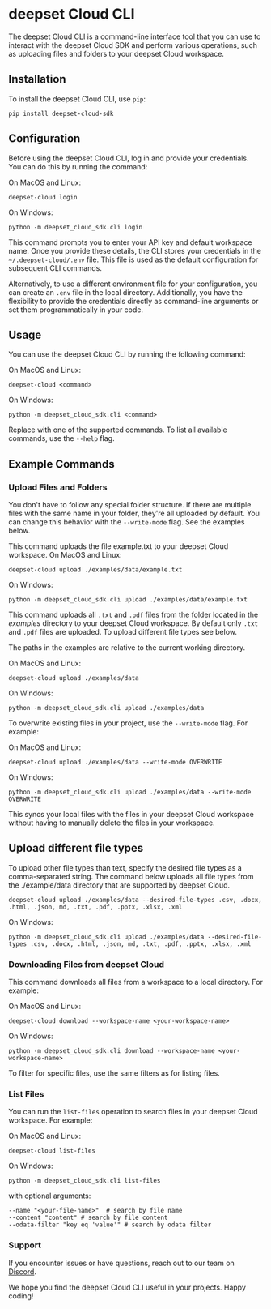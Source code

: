 # deepset Cloud CLI
The deepset Cloud CLI is a command-line interface tool that you can use to interact with the deepset Cloud SDK and perform various operations, such as uploading files and folders to your deepset Cloud workspace.

## Installation
To install the deepset Cloud CLI, use `pip`:

```shell
pip install deepset-cloud-sdk
```
## Configuration
Before using the deepset Cloud CLI, log in and provide your credentials. You can do this by running the command:

On MacOS and Linux:

```shell
deepset-cloud login
```
On Windows:

```shell
python -m deepset_cloud_sdk.cli login
```

This command prompts you to enter your API key and default workspace name. Once you provide these details, the CLI stores your credentials in the `~/.deepset-cloud/.env` file. This file is used as the default configuration for subsequent CLI commands.

Alternatively, to use a different environment file for your configuration, you can create an `.env` file in the local directory. Additionally, you have the flexibility to provide the credentials directly as command-line arguments or set them programmatically in your code.

## Usage
You can use the deepset Cloud CLI by running the following command:

On MacOS and Linux:

```shell
deepset-cloud <command>
```

On Windows:

```shell
python -m deepset_cloud_sdk.cli <command>
```

Replace <command> with one of the supported commands. To list all available commands, use the `--help` flag.

## Example Commands

### Upload Files and Folders

You don't have to follow any special folder structure. If there are multiple files with the same name in your folder, they're all uploaded by default. You can change this behavior with the `--write-mode` flag. See the examples below.

This command uploads the file example.txt to your deepset Cloud workspace.
On MacOS and Linux:

```shell
deepset-cloud upload ./examples/data/example.txt
```

On Windows:

```shell
python -m deepset_cloud_sdk.cli upload ./examples/data/example.txt
```

This command uploads all `.txt` and `.pdf` files from the folder located in the _examples_ directory to your deepset Cloud workspace. By default only `.txt` and `.pdf` files are uploaded. To upload different file types see below.

The paths in the examples are relative to the current working directory.

On MacOS and Linux:

```shell
deepset-cloud upload ./examples/data
```
On Windows:
```shell
python -m deepset_cloud_sdk.cli upload ./examples/data
```
To overwrite existing files in your project, use the `--write-mode` flag. For example:

On MacOS and Linux:
```shell
deepset-cloud upload ./examples/data --write-mode OVERWRITE
```
On Windows:
```shell
python -m deepset_cloud_sdk.cli upload ./examples/data --write-mode OVERWRITE
```
This syncs your local files with the files in your deepset Cloud workspace without having to manually delete the files in your workspace.

## Upload different file types

To upload other file types than text, specify the desired file types as a comma-separated string.
The command below uploads all file types from the ./example/data directory that are supported by deepset Cloud.

```shell
deepset-cloud upload ./examples/data --desired-file-types .csv, .docx, .html, .json, md, .txt, .pdf, .pptx, .xlsx, .xml

```
On Windows:
```shell
python -m deepset_cloud_sdk.cli upload ./examples/data --desired-file-types .csv, .docx, .html, .json, md, .txt, .pdf, .pptx, .xlsx, .xml
```


### Downloading Files from deepset Cloud
This command downloads all files from a workspace to a local directory. For example:

On MacOS and Linux:

```shell
deepset-cloud download --workspace-name <your-workspace-name>
```
On Windows:
```shell
python -m deepset_cloud_sdk.cli download --workspace-name <your-workspace-name>
```

To filter for specific files, use the same filters as for listing files.


### List Files
You can run the `list-files` operation to search files in your deepset Cloud workspace. For example:

On MacOS and Linux:
```shell
deepset-cloud list-files
```
On Windows:
```shell
python -m deepset_cloud_sdk.cli list-files
```
with optional arguments:

```shell
--name "<your-file-name>"  # search by file name
--content "content" # search by file content
--odata-filter "key eq 'value'" # search by odata filter
```

### Support
If you encounter issues or have  questions, reach out to our team on [Discord](https://discord.com/invite/qZxjM4bAHU).

We hope you find the deepset Cloud CLI useful in your projects. Happy coding!
